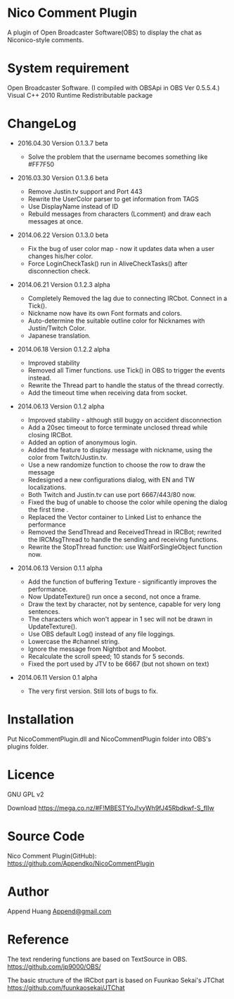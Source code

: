 Nico Comment Plugin
===========
A plugin of Open Broadcaster Software(OBS) to display the chat as Niconico-style comments.

System requirement
===========
Open Broadcaster Software. (I compiled with OBSApi in OBS Ver 0.5.5.4.)
Visual C++ 2010 Runtime Redistributable package

ChangeLog
===========
 - 2016.04.30 Version 0.1.3.7 beta
   - Solve the problem that the username becomes something like #FF7F50
 - 2016.03.30 Version 0.1.3.6 beta
   - Remove Justin.tv support and Port 443
   - Rewrite the UserColor parser to get information from TAGS
   - Use DisplayName instead of ID
   - Rebuild messages from characters (Lcomment) and draw each messages at once.

 - 2014.06.22 Version 0.1.3.0 beta
   - Fix the bug of user color map - now it updates data when a user changes his/her color.
   - Force LoginCheckTask() run in AliveCheckTasks() after disconnection check.

 - 2014.06.21 Version 0.1.2.3 alpha
   - Completely Removed the lag due to connecting IRCbot. Connect in a Tick().
   - Nickname now have its own Font formats and colors.
   - Auto-determine the suitable outline color for Nicknames with Justin/Twitch Color.
   - Japanese translation.
 
 - 2014.06.18 Version 0.1.2.2 alpha
   - Improved stability
   - Removed all Timer functions. use Tick() in OBS to trigger the events instead.
   - Rewrite the Thread part to handle the status of the thread correctly.
   - Add the timeout time when receiving data from socket.
 
 - 2014.06.13 Version 0.1.2 alpha
   - Improved stability - although still buggy on accident disconnection
   - Add a 20sec timeout to force terminate unclosed thread while closing IRCBot.
   - Added an option of anonymous login.
   - Added the feature to display message with nickname, using the color from Twitch/Justin.tv.
   - Use a new randomize function to choose the row to draw the message
   - Redesigned a new configurations dialog, with EN and TW localizations.
   - Both Twitch and Justin.tv can use port 6667/443/80 now.
   - Fixed the bug of unable to choose the color while opening the dialog the first time .
   - Replaced the Vector container to Linked List to enhance the performance
   - Removed the SendThread and ReceivedThread in IRCBot; rewrited the IRCMsgThread to handle the sending and receiving functions.
   - Rewrite the StopThread function: use WaitForSingleObject function now.

 - 2014.06.13 Version 0.1.1 alpha
   - Add the function of buffering Texture - significantly improves the performance. 
   - Now UpdateTexture() run once a second, not once a frame.
   - Draw the text by character, not by sentence, capable for very long sentences.
   - The characters which won't appear in 1 sec will not be drawn in UpdateTexture().
   - Use OBS default Log() instead of any file loggings.
   - Lowercase the #channel string.
   - Ignore the message from Nightbot and Moobot.
   - Recalculate the scroll speed; 10 stands for 5 seconds.
   - Fixed the port used by JTV to be 6667 (but not shown on text)
   
 - 2014.06.11 Version 0.1 alpha
   - The very first version. Still lots of bugs to fix.
   
Installation
========
Put NicoCommentPlugin.dll and NicoCommentPlugin folder into OBS's plugins folder.

Licence
========
GNU GPL v2

Download
https://mega.co.nz/#F!MBESTYoJ!vyWh9fJ45Rbdkwf-S_fIIw

Source Code
==========
Nico Comment Plugin(GitHub):
https://github.com/Appendko/NicoCommentPlugin

Author
==========
Append Huang
Append@gmail.com

Reference
==========
The text rendering functions are based on TextSource in OBS.
https://github.com/jp9000/OBS/

The basic structure of the IRCbot part is based on Fuunkao Sekai's JTChat
https://github.com/fuunkaosekai/JTChat



